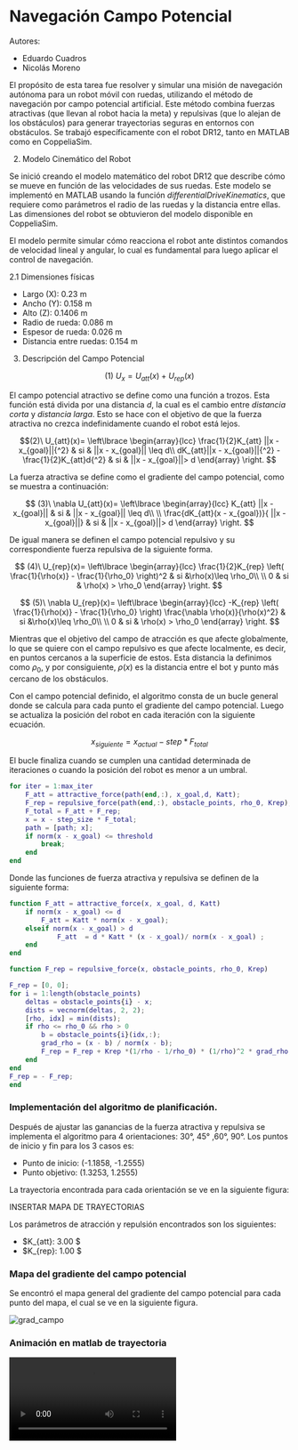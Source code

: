 # Navegación Campo Potencial

Autores: 
- Eduardo Cuadros
- Nicolás Moreno

El propósito de esta tarea fue resolver y simular una misión de navegación autónoma para un robot móvil con ruedas, utilizando el método de navegación por campo potencial artificial. Este método combina fuerzas atractivas (que llevan al robot hacia la meta) y repulsivas (que lo alejan de los obstáculos) para generar trayectorias seguras en entornos con obstáculos. Se trabajó específicamente con el robot DR12, tanto en MATLAB como en CoppeliaSim.

2. Modelo Cinemático del Robot

Se inició creando el modelo matemático del robot DR12 que describe cómo se mueve en función de las velocidades de sus ruedas. Este modelo se implementó en MATLAB usando la función _differentialDriveKinematics_, que requiere como parámetros el radio de las ruedas y la distancia entre ellas. Las dimensiones del robot se obtuvieron del modelo disponible en CoppeliaSim.

El modelo permite simular cómo reacciona el robot ante distintos comandos de velocidad lineal y angular, lo cual es fundamental para luego aplicar el control de navegación.

2.1 Dimensiones físicas
- Largo (X): 0.23 m
- Ancho (Y): 0.158 m
- Alto (Z): 0.1406 m
- Radio de rueda: 0.086 m
- Espesor de rueda: 0.026 m
- Distancia entre ruedas: 0.154 m


3. Descripción del Campo Potencial

$$ (1)\ U_x = U_{att}(x) + U_{rep}(x) $$

El campo potencial atractivo se define como una función a trozos. Esta función está divida por una distancia _d_, la cual es el cambio entre _distancia corta_ y _distancia larga_. Esto se hace con el objetivo de que la fuerza atractiva no crezca indefinidamente cuando el robot está lejos.


$$(2)\ U_{att}(x)= \left\lbrace \begin{array}{lcc} \frac{1}{2}K_{att} ||x - x_{goal}||{^2} & si & ||x - x_{goal}|| \leq d\\
dK_{att}||x - x_{goal}||{^2} - \frac{1}{2}K_{att}d{^2} & si & ||x - x_{goal}||> d  \end{array} \right. 
$$


La fuerza atractiva se define como el gradiente del campo potencial, como se muestra a continuación:

$$ (3)\ \nabla U_{att}(x)= \left\lbrace \begin{array}{lcc} K_{att} ||x - x_{goal}|| & si & ||x - x_{goal}|| \leq d\\ \\ 
\frac{dK_{att}(x - x_{goal})}{ ||x - x_{goal}||}  & si & ||x - x_{goal}||> d  \end{array} \right.   $$

De igual manera se definen el campo potencial repulsivo y su correspondiente fuerza repulsiva de la siguiente forma.

$$ (4)\ U_{rep}(x)= \left\lbrace \begin{array}{lcc} \frac{1}{2}K_{rep} \left( \frac{1}{\rho(x)} - \frac{1}{\rho_0} \right)^2   & si &\rho(x)\leq \rho_0\\ \\
0 & si & \rho(x) > \rho_0  \end{array} \right. $$

$$ (5)\ \nabla U_{rep}(x)= \left\lbrace \begin{array}{lcc} -K_{rep} \left( \frac{1}{\rho(x)} - \frac{1}{\rho_0} \right) \frac{\nabla \rho(x)}{\rho(x)^2}   & si &\rho(x)\leq \rho_0\\ \\
0 & si & \rho(x) > \rho_0  \end{array} \right. $$

Mientras que el objetivo del campo de atracción es que afecte globalmente, lo que se quiere con el campo repulsivo es que afecte localmente, es decir, en puntos cercanos a la superficie de estos. Esta distancia la definimos como $\rho_0$, y por consiguiente, $\rho(x)$ es la distancia entre el bot y punto más cercano de los obstáculos.

Con el campo potencial definido, el algoritmo consta de un bucle general donde se calcula para cada punto el gradiente del campo potencial. Luego se actualiza la posición del robot en cada iteración con la siguiente ecuación.

$$ x_{siguiente} = x_{actual} - step * F_{total}$$


El bucle finaliza cuando se cumplen una cantidad determinada de iteraciones o cuando la posición del robot es menor a un umbral.

```MATLAB
for iter = 1:max_iter
    F_att = attractive_force(path(end,:), x_goal,d, Katt);
    F_rep = repulsive_force(path(end,:), obstacle_points, rho_0, Krep);
    F_total = F_att + F_rep;
    x = x - step_size * F_total;
    path = [path; x];
    if norm(x - x_goal) <= threshold
        break;
    end
end
```

Donde las funciones de fuerza atractiva y repulsiva se definen de la siguiente forma:

```matlab
function F_att = attractive_force(x, x_goal, d, Katt)
    if norm(x - x_goal) <= d
        F_att = Katt * norm(x - x_goal);
    elseif norm(x - x_goal) > d
            F_att  = d * Katt * (x - x_goal)/ norm(x - x_goal) ; 
    end
end
```

```matlab
function F_rep = repulsive_force(x, obstacle_points, rho_0, Krep)

F_rep = [0, 0];
for i = 1:length(obstacle_points)
    deltas = obstacle_points{i} - x;
    dists = vecnorm(deltas, 2, 2);
    [rho, idx] = min(dists);
    if rho <= rho_0 && rho > 0
        b = obstacle_points{i}(idx,:);
        grad_rho = (x - b) / norm(x - b);
        F_rep = F_rep + Krep *(1/rho - 1/rho_0) * (1/rho)^2 * grad_rho;
    end
end
F_rep = - F_rep;
end
```

### Implementación del algoritmo de planificación.
 

Después de ajustar las ganancias de la fuerza atractiva y repulsiva se implementa el algoritmo para 4 orientaciones: 30°, 45° ,60°, 90°. Los puntos de inicio y fin para los 3 casos es:

- Punto de inicio: (-1.1858, -1.2555)
- Punto objetivo: (1.3253, 1.2555)

La trayectoria encontrada para cada orientación se ve en la siguiente figura:

INSERTAR MAPA DE TRAYECTORIAS

Los parámetros de atracción y repulsión encontrados son los siguientes:

- $K_{att}: 3.00 $
- $K_{rep}: 1.00 $

### Mapa del gradiente del campo potencial

Se encontró el mapa general del gradiente del campo potencial para cada punto del mapa, el cual se ve en la siguiente figura.

![grad_campo](https://github.com/user-attachments/assets/4a07d481-3e25-4a73-baa5-d175a8dfa907)


### Animación en matlab de trayectoria 

![Video_animacion](videos/animacion_PurePursuit.mp4)
